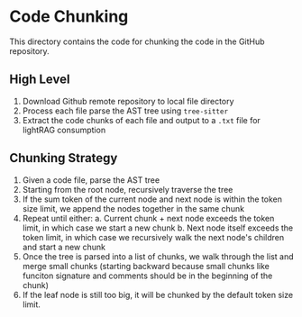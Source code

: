 # Code Chunking

This directory contains the code for chunking the code in the GitHub repository.

## High Level
1. Download Github remote repository to local file directory
2. Process each file parse the AST tree using `tree-sitter`
3. Extract the code chunks of each file and output to a `.txt` file for lightRAG consumption

## Chunking Strategy
1. Given a code file, parse the AST tree
2. Starting from the root node, recursively traverse the tree
3. If the sum token of the current node and next node is within the token size limit, we append the nodes together in the same chunk
4. Repeat until either:
    a. Current chunk + next node exceeds the token limit, in which case we start a new chunk
    b. Next node itself exceeds the token limit, in which case we recursively walk the next node's children and start a new chunk
5. Once the tree is parsed into a list of chunks, we walk through the list and merge small chunks (starting backward because small chunks like funciton signature and comments should be in the beginning of the chunk)
6. If the leaf node is still too big, it will be chunked by the default token size limit.
